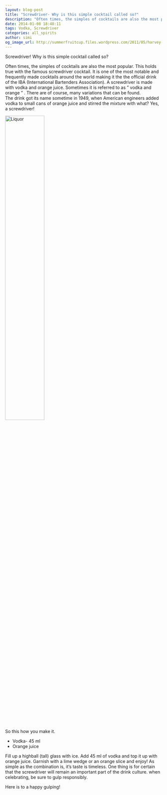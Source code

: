 ```yaml
---
layout: blog-post
title: "Screwdriver- Why is this simple cocktail called so?"
description: "Often times, the simples of cocktails are also the most popular. This holds true with the famous screwdriver cocktail. It is one of the most notable and frequently made cocktails around the world making it the the official drink of the IBA."
date: 2014-01-08 18:48:11
tags: Vodka, Screwdriver
categories: all_spirits
author: simi
og_image_url: http://summerfruitcup.files.wordpress.com/2011/05/harvey-wallbanger.jpg
---
```


  Screwdriver! Why is this simple cocktail called so?


Often times, the simples of cocktails are also the most popular. This holds true with the famous screwdriver cocktail. It is one of the most notable and frequently made cocktails around the world making it the the official drink of the IBA (International Bartenders Association).
A screwdriver is made with vodka and orange juice. Sometimes it is referred to as ” vodka and orange ” . There are of course, many variations that can be found.  
The drink got its name sometime in 1949, when American engineers added vodka to small cans of orange juice and stirred the mixture with what? Yes, a screwdriver!
 
 <img src="http://withfriendship.com/images/g/33402/Screwdriver-(cocktail)-image.jpg" alt="Liquor" width="50%"/>

 So this how you make it.

* Vodka- 45 ml
* Orange juice 


Fill up a highball (tall) glass with ice. Add 45 ml of vodka and top it up with orange juice. Garnish with a lime wedge or an orange slice and enjoy!
As simple as the combination is, it’s taste is timeless. One thing is for certain that the screwdriver will remain an important part of the drink culture. when celebrating, be sure to gulp responsibly.
 
 Here is to a happy gulping!
